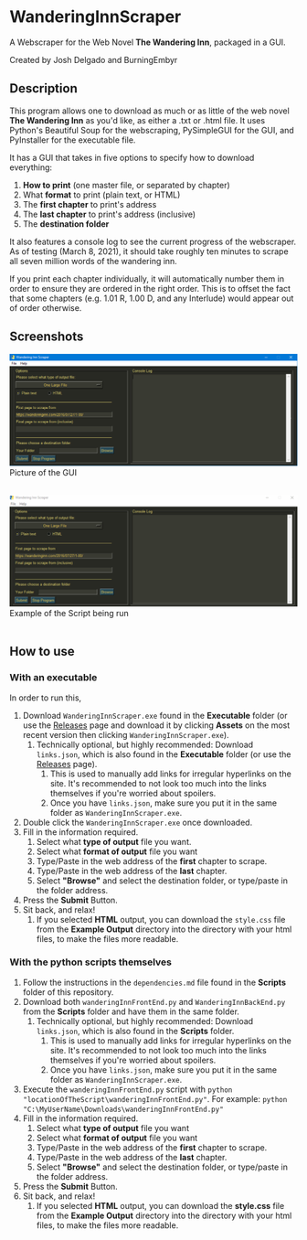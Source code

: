 # WanderingInnScraper
A Webscraper for the Web Novel **The Wandering Inn**, packaged in a GUI.

Created by Josh Delgado and BurningEmbyr

## Description

This program allows one to download as much or as little of the web novel **The Wandering Inn** as you'd like, as either a .txt or .html file. It uses Python's Beautiful Soup for the webscraping, PySimpleGUI for the GUI, and PyInstaller for the executable file.

It has a GUI that takes in five options to specify how to download everything:

1. **How to print** (one master file, or separated by chapter)
1. What **format** to print (plain text, or HTML)
1. The **first chapter** to print's address
1. The **last chapter** to print's address (inclusive)
1. The **destination folder**


It also features a console log to see the current progress of the webscraper. As of testing (March 8, 2021), it should take roughly ten minutes to scrape all seven million words of the wandering inn.

If you print each chapter individually, it will automatically number them in order to ensure they are ordered in the right order. This is to offset the fact that some chapters (e.g. 1.01 R, 1.00 D, and any Interlude) would appear out of order otherwise.


## Screenshots
![GUI Screenshot](/images/GUI_Screenshot.png)
Picture of the GUI <br></br>

![GUI In Use](/images/demo.gif) 
Example of the Script being run <br></br>



## How to use

### With an executable
In order to run this,

1. Download `WanderingInnScraper.exe` found in the **Executable** folder (or use the [Releases](https://github.com/DelgadoJosh/WanderingInnScraper/releases) page and download it by clicking **Assets** on the most recent version then clicking `WanderingInnScraper.exe`).
    1. Technically optional, but highly recommended: Download `links.json`, which is also found in the **Executable** folder (or use the [Releases](https://github.com/DelgadoJosh/WanderingInnScraper/releases) page).
        1. This is used to manually add links for irregular hyperlinks on the site. It's recommended to not look too much into the links themselves if you're worried about spoilers.
        1. Once you have `links.json`, make sure you put it in the same folder as `WanderingInnScraper.exe`.
1. Double click the `WanderingInnScraper.exe` once downloaded.
1. Fill in the information required.
    1. Select what **type of output** file you want.
    1. Select what **format of output** file you want
    1. Type/Paste in the web address of the **first** chapter to scrape.
    1. Type/Paste in the web address of the **last** chapter.
    1. Select **"Browse"** and select the destination folder, or type/paste in the folder address.
1. Press the **Submit** Button.
1. Sit back, and relax!
    1. If you selected **HTML** output, you can download the `style.css` file from the **Example Output** directory into the directory with your html files, to make the files more readable.  

### With the python scripts themselves
1. Follow the instructions in the `dependencies.md` file found in the **Scripts** folder of this repository.
1. Download both `wanderingInnFrontEnd.py` and `WanderingInnBackEnd.py` from the **Scripts** folder and have them in the same folder.
    1. Technically optional, but highly recommended: Download `links.json`, which is also found in the **Scripts** folder.
        1. This is used to manually add links for irregular hyperlinks on the site. It's recommended to not look too much into the links themselves if you're worried about spoilers.
        1. Once you have `links.json`, make sure you put it in the same folder as `WanderingInnScraper.exe`.
1. Execute the `wanderingInnFrontEnd.py` script with `python "locationOfTheScript\wanderingInnFrontEnd.py"`.
  For example: `python "C:\MyUserName\Downloads\wanderingInnFrontEnd.py"`
1. Fill in the information required.
    1. Select what **type of output** file you want
    1. Select what **format of output** file you want
    1. Type/Paste in the web address of the **first** chapter to scrape.
    1. Type/Paste in the web address of the **last** chapter.
    1. Select **"Browse"** and select the destination folder, or type/paste in the folder address.
1. Press the **Submit** Button.
1. Sit back, and relax!
    1. If you selected **HTML** output, you can download the **style.css** file from the **Example Output** directory into the directory with your html files, to make the files more readable.   


